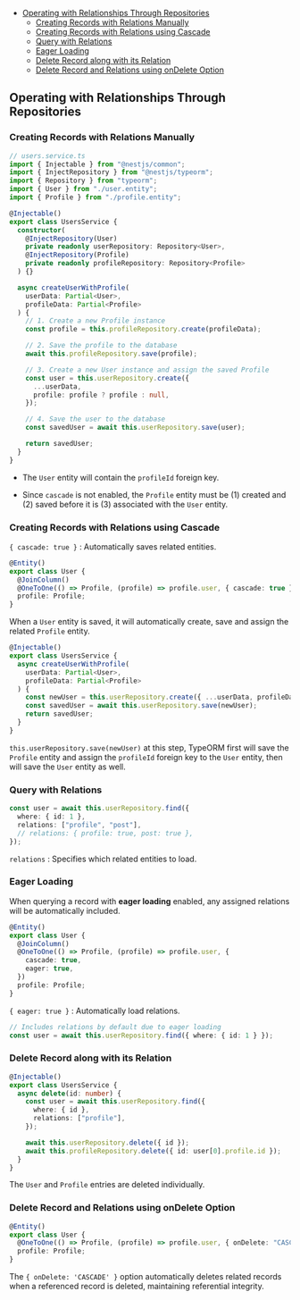 - [Operating with Relationships Through Repositories](#operating-with-relationships-through-repositories)
  - [Creating Records with Relations Manually](#creating-records-with-relations-manually)
  - [Creating Records with Relations using Cascade](#creating-records-with-relations-using-cascade)
  - [Query with Relations](#query-with-relations)
  - [Eager Loading](#eager-loading)
  - [Delete Record along with its Relation](#delete-record-along-with-its-relation)
  - [Delete Record and Relations using onDelete Option](#delete-record-and-relations-using-ondelete-option)

## Operating with Relationships Through Repositories

### Creating Records with Relations Manually

```ts
// users.service.ts
import { Injectable } from "@nestjs/common";
import { InjectRepository } from "@nestjs/typeorm";
import { Repository } from "typeorm";
import { User } from "./user.entity";
import { Profile } from "./profile.entity";

@Injectable()
export class UsersService {
  constructor(
    @InjectRepository(User)
    private readonly userRepository: Repository<User>,
    @InjectRepository(Profile)
    private readonly profileRepository: Repository<Profile>
  ) {}

  async createUserWithProfile(
    userData: Partial<User>,
    profileData: Partial<Profile>
  ) {
    // 1. Create a new Profile instance
    const profile = this.profileRepository.create(profileData);

    // 2. Save the profile to the database
    await this.profileRepository.save(profile);

    // 3. Create a new User instance and assign the saved Profile
    const user = this.userRepository.create({
      ...userData,
      profile: profile ? profile : null,
    });

    // 4. Save the user to the database
    const savedUser = await this.userRepository.save(user);

    return savedUser;
  }
}
```

- The `User` entity will contain the `profileId` foreign key.

- Since `cascade` is not enabled, the `Profile` entity must be (1) created and (2) saved before it is (3) associated with the `User` entity.

### Creating Records with Relations using Cascade

`{ cascade: true }` : Automatically saves related entities.

```ts
@Entity()
export class User {
  @JoinColumn()
  @OneToOne(() => Profile, (profile) => profile.user, { cascade: true })
  profile: Profile;
}
```

When a `User` entity is saved, it will automatically create, save and assign the related `Profile` entity.

```ts
@Injectable()
export class UsersService {
  async createUserWithProfile(
    userData: Partial<User>,
    profileData: Partial<Profile>
  ) {
    const newUser = this.userRepository.create({ ...userData, profileData });
    const savedUser = await this.userRepository.save(newUser);
    return savedUser;
  }
}
```

`this.userRepository.save(newUser)` at this step, TypeORM first will save the `Profile` entity and assign the `profileId` foreign key to the `User` entity, then will save the `User` entity as well.

### Query with Relations

```ts
const user = await this.userRepository.find({
  where: { id: 1 },
  relations: ["profile", "post"],
  // relations: { profile: true, post: true },
});
```

`relations` : Specifies which related entities to load.

### Eager Loading

When querying a record with **eager loading** enabled, any assigned relations will be automatically included.

```ts
@Entity()
export class User {
  @JoinColumn()
  @OneToOne(() => Profile, (profile) => profile.user, {
    cascade: true,
    eager: true,
  })
  profile: Profile;
}
```

`{ eager: true }` : Automatically load relations.

```ts
// Includes relations by default due to eager loading
const user = await this.userRepository.find({ where: { id: 1 } });
```

### Delete Record along with its Relation

```ts
@Injectable()
export class UsersService {
  async delete(id: number) {
    const user = await this.userRepository.find({
      where: { id },
      relations: ["profile"],
    });

    await this.userRepository.delete({ id });
    await this.profileRepository.delete({ id: user[0].profile.id });
  }
}
```

The `User` and `Profile` entries are deleted individually.

### Delete Record and Relations using onDelete Option

```ts
@Entity()
export class User {
  @OneToOne(() => Profile, (profile) => profile.user, { onDelete: "CASCADE" })
  profile: Profile;
}
```

The `{ onDelete: 'CASCADE' }` option automatically deletes related records when a referenced record is deleted, maintaining referential integrity.
